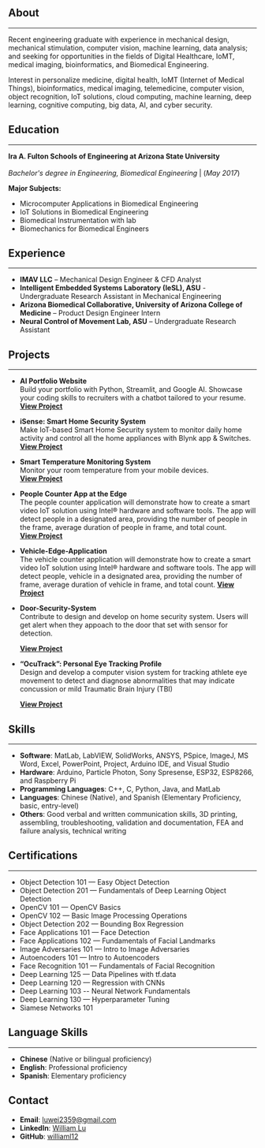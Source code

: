 ## About
***
Recent engineering graduate with experience in mechanical design, mechanical stimulation, computer vision, machine learning, data analysis; and seeking for opportunities in the fields of Digital Healthcare, IoMT, medical imaging, bioinformatics, and Biomedical Engineering.

Interest in personalize medicine, digital health, IoMT (Internet of Medical Things), bioinformatics, medical imaging, telemedicine, computer vision, object recognition, IoT solutions, cloud computing, machine learning, deep learning, cognitive computing, big data, AI, and cyber security.

## Education 
***
**Ira A. Fulton Schools of Engineering at Arizona State University**      <br />                                                     
_Bachelor's degree in Engineering, Biomedical Engineering_  | (_May 2017_)  <br />

**Major Subjects:**
- Microcomputer Applications in Biomedical Engineering
- IoT Solutions in Biomedical Engineering
- Biomedical Instrumentation with lab
- Biomechanics for Biomedical Engineers

## Experience
***
- **IMAV LLC** – Mechanical Design Engineer & CFD Analyst
- **Intelligent Embedded Systems Laboratory (IeSL), ASU** - Undergraduate Research Assistant in Mechanical Engineering
- **Arizona Biomedical Collaborative, University of Arizona College of Medicine** – Product Design Engineer Intern
- **Neural Control of Movement Lab, ASU** – Undergraduate Research Assistant

## Projects
***
- **AI Portfolio Website**  
  Build your portfolio with Python, Streamlit, and Google AI. Showcase your coding skills to recruiters with a chatbot tailored to your resume. 
  **[View Project](https://github.com/williaml12/AI_Portfolio_Website)**

- **iSense: Smart Home Security System**  
  Make IoT-based Smart Home Security system to monitor daily home activity and control all the home appliances with Blynk app & Switches. <br />
  **[View Project](https://www.hackster.io/wlu1/isense-smart-home-security-system-ee9156#things)**

- **Smart Temperature Monitoring System**  
  Monitor your room temperature from your mobile devices. <br />
  **[View Project](https://www.hackster.io/wlu1/smart-temperature-monitoring-system-529da8)**

- **People Counter App at the Edge**  
  The people counter application will demonstrate how to create a smart video IoT solution using Intel® hardware and software tools. The app will detect people in a designated area,       providing the number of people in the frame, average duration of people in frame, and total count.  
  **[View Project](https://github.com/williaml12/People-Counter-App-at-the-Edge)**

- **Vehicle-Edge-Application**  
  The vehicle counter application will demonstrate how to create a smart video IoT solution using Intel® hardware and software tools. The app will detect people, vehicle in a designated   area, providing the number of frame, average duration of vehicle in frame, and total count.
  **[View Project](https://github.com/williaml12/Vehicle-Edge-Application)**

- **Door-Security-System**  
  Contribute to design and develop on home security system. Users will get alert when they appoach to the door that set with sensor for detection.

  **[View Project](https://github.com/williaml12/Door-Security-System)**

- **“OcuTrack”: Personal Eye Tracking Profile**  
  Design and develop a computer vision system for tracking athlete eye movement to detect and diagnose abnormalities that may indicate concussion or mild Traumatic Brain Injury (TBI)

  **[View Project](https://github.com/williaml12/-OcuTrack-Personal-Eye-Tracking-Profile-Eye-Tracking-)**

## Skills
***
- **Software**: MatLab, LabVIEW, SolidWorks, ANSYS, PSpice, ImageJ, MS Word, Excel, PowerPoint, Project, Arduino IDE, and Visual Studio
- **Hardware**: Arduino, Particle Photon, Sony Spresense, ESP32, ESP8266, and Raspberry Pi
- **Programming Languages**: C++, C, Python, Java, and MatLab
- **Languages**: Chinese (Native), and Spanish (Elementary Proficiency, basic, entry-level)
- **Others**: Good verbal and written communication skills, 3D printing, assembling, troubleshooting, validation and documentation, FEA and failure analysis, technical
writing

## Certifications
***
- Object Detection 101 — Easy Object Detection
- Object Detection 201 — Fundamentals of Deep Learning Object Detection
- OpenCV 101 — OpenCV Basics
- OpenCV 102 — Basic Image Processing Operations
- Object Detection 202 — Bounding Box Regression
- Face Applications 101 — Face Detection
- Face Applications 102 — Fundamentals of Facial Landmarks
- Image Adversaries 101 — Intro to Image Adversaries
- Autoencoders 101 — Intro to Autoencoders
- Face Recognition 101 — Fundamentals of Facial Recognition
- Deep Learning 125 — Data Pipelines with tf.data
- Deep Learning 120 — Regression with CNNs
- Deep Learning 103 -- Neural Network Fundamentals
- Deep Learning 130 — Hyperparameter Tuning
- Siamese Networks 101

## Language Skills 
***
- **Chinese** (Native or bilingual proficiency)
- **English**: Professional proficiency
- **Spanish**: Elementary proficiency

## Contact
- **Email**: [luwei2359@gmail.com](mailto:luwei2359@gmail.com)
- **LinkedIn**: [William Lu](https://www.linkedin.com/in/william-lu-47693b145/)
- **GitHub**: [williaml12](https://github.com/williaml12)
